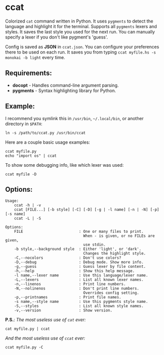 ccat
====

Colorized `cat` command written in Python. It uses `pygments` to detect
the language and highlight it for the terminal. Supports all `pygments`
lexers and styles. It saves the last style you used for the next run.
You can manually specify a lexer if you don't like pygment's 'guess'.

Config is saved as **JSON** in `ccat.json`. You can configure your preferences
there to be used on each run. It saves you from typing
`ccat myfile.hs -s monokai -b light` every time.

Requirements:
-------------

* **docopt** - Handles command-line argument parsing.
* **pygments** - Syntax highlighting library for Python.


Example:
--------

I recommend you symlink this in `/usr/bin`, `~/.local/bin`, or another
directory in `$PATH`:

```
ln -s /path/to/ccat.py /usr/bin/ccat
```

Here are a couple basic usage examples:

```
ccat myfile.py
echo "import os" | ccat
```

To show some debugging info, like which lexer was used:

```
ccat myfile -D
```


Options:
--------

```
Usage:
    ccat -h | -v
    ccat [FILE...] [-b style] [-C] [-D] [-g | -l name] [-n | -N] [-p] [-s name]
    ccat -L | -S

Options:
    FILE                         : One or many files to print.
                                   When - is given, or no FILEs are given,
                                   use stdin.
    -b style,--background style  : Either 'light', or 'dark'.
                                   Changes the highlight style.
    -C,--nocolors                : Don't use colors?
    -D,--debug                   : Debug mode. Show more info.
    -g,--guess                   : Guess lexer by file content.
    -h,--help                    : Show this help message.
    -l name,--lexer name         : Use this language/lexer name.
    -L,--lexers                  : List all known lexer names.
    -n,--linenos                 : Print line numbers.
    -N,--nolinenos               : Don't print line numbers.
                                   Overrides config setting.
    -p,--printnames              : Print file names.
    -s name,--style name         : Use this pygments style name.
    -S,--styles                  : List all known style names.
    -v,--version                 : Show version.
```

**P.S.**: *The most useless use of `cat` ever:*

```
cat myfile.py | ccat
```

*And the most useless use of `ccat` ever:*

```
ccat myfile.py -C
```
